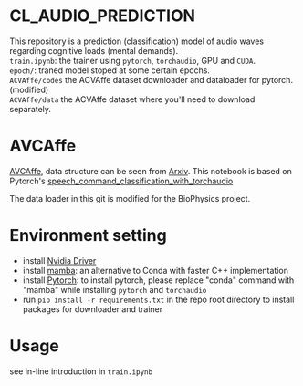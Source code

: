 # CL_AUDIO_PREDICTION

This repository is a prediction (classification) model of audio waves regarding cognitive loads (mental demands).<br>
`train.ipynb`: the trainer using `pytorch`, `torchaudio`, GPU and `CUDA`.<br>
`epoch/`: traned model stoped at some certain epochs.<br>
`ACVAffe/codes` the ACVAffe dataset downloader and dataloader for pytorch. (modified)<br>
`ACVAffe/data` the ACVAffe dataset where you'll need to download separately.



# AVCAffe
[AVCAffe](https://github.com/pritamqu/AVCAffe), data structure can be seen from [Arxiv](https://arxiv.org/abs/2205.06887).
This notebook is based on Pytorch's [speech_command_classification_with_torchaudio](https://pytorch.org/tutorials/intermediate/speech_command_classification_with_torchaudio_tutorial.html)

The data loader in this git is modified for the BioPhysics project.


# Environment setting
- install [Nvidia Driver](https://docs.nvidia.com/datacenter/tesla/tesla-installation-notes/index.html)
- install [mamba](https://mamba.readthedocs.io/en/latest/installation.html): an alternative to Conda with faster C++ implementation <br>
- install [Pytorch](https://pytorch.org): to install pytorch, please replace "conda" command with "mamba" while installing `pytorch` and `torchaudio`<br>
- run `pip install -r requirements.txt` in the repo root directory to install packages for downloader and trainer
# Usage
see in-line introduction in `train.ipynb`